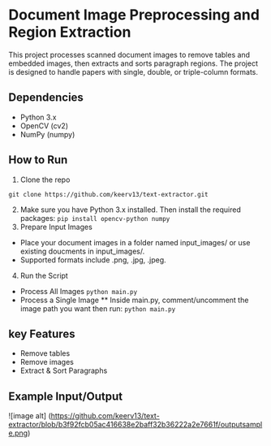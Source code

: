 # Document Image Preprocessing and Region Extraction
This project processes scanned document images to remove tables and embedded images, then extracts and sorts paragraph regions. The project is designed to handle papers with single, double, or triple-column formats.

## Dependencies
* Python 3.x
* OpenCV (cv2)
* NumPy (numpy)


## How to Run
1. Clone the repo
```
git clone https://github.com/keerv13/text-extractor.git
```
2. Make sure you have Python 3.x installed. Then install the required packages:
```pip install opencv-python numpy```
3. Prepare Input Images
* Place your document images in a folder named input_images/ or use existing doucments in input_images/.
* Supported formats include .png, .jpg, .jpeg.
4. Run the Script
* Process All Images
```python main.py```
* Process a Single Image
** Inside main.py, comment/uncomment the image path you want then run:
```python main.py```

## key Features
* Remove tables
* Remove images
* Extract & Sort Paragraphs

## Example Input/Output
![image alt] (https://github.com/keerv13/text-extractor/blob/b3f92fcb05ac416638e2baff32b36222a2e7661f/outputsample.png)

